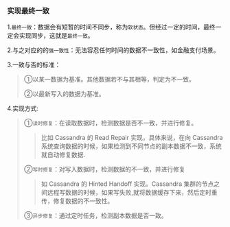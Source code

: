 ### 实现最终一致

1.`最终一致`：数据会有短暂的时间不同步，称为`软状态`。但经过一定的时间，最终一定会实现同步，这就是`最终一致`。

2.与之对应的的`强一致性`：无法容忍任何时间的数据不一致性，如金融支付场景。

3.一致与否的标准：

>①以某一数据为基准。其他数据若不与其相等，判定为不一致。
>
>②以最新写入的数据为基准。

4.实现方式:

>①`读时修复`：在读取数据时，检测数据是否不一致，并进行修复。
>
>>比如 Cassandra 的 Read  Repair 实现，具体来说，在向 Cassandra 系统查询数据的时候，如果检测到不同节点的副本数据不一致，系统就自动修复数据.
>
>②`写时修复`：对写入数据时，检测数据的不一致，并进行修复
>
>>如 Cassandra 的 Hinted Handoff 实现。Cassandra 集群的节点之间远程写数据的时候，如果写失败,就将数据缓存下来，然后定时重传，修复数据的不一致性。
>
>③`异步修复`：通过定时任务，检测副本数据是否一致。